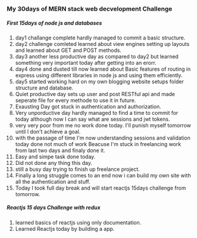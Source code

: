 ### My 30days of MERN stack web decvelopment Challenge

##### First 15days of node js and databases
1. day1 challange complete hardly managed to commit a basic structure.
2. day2 challenge comleted learned about view engines setting up layouts and learned about GET and POST methods.
3. day3 another less productive day as compared to day2 but learned something very important today after getting into an erorr.
4. day4 done and dusted till now learned about Basic features of routing in express using different libraries in node js and using them efficiently.
5. day5 started working hard on my own blogging website setups folder structure and database.
6. Quiet productive day sets up user and post RESTful api and made seperate file for every methode to use it in future.
7. Exausting Day got stuck in authentication and authorization.
8. Very unporductive day hardly managed to find a time to commit for today although now I can say what are sessions and jwt tokens.
9. very very poor from me no work done today. I'll punish myself tomorrow until I don't achieve a goal.
10. with the passage of time I'm now understanding sessions and validation today done not much of work Beacuse I'm stuck in  freelancing work from last two days and finaly done it.
11. Easy and simpe task done today.
12. Did not done any thing this day.
13. still a busy day trying to finish up freelance project.
14. Finally a long struggle comes to an end now i can build my own site with all the authentication and stuff.
15. Today I took full day break and will start reactjs 15days challenge from tomorrow.


##### Reactjs 15 days Challenge with redux 


1. learned basics of reactjs using only documentation.
2. Learned Reactjs today by building a app.